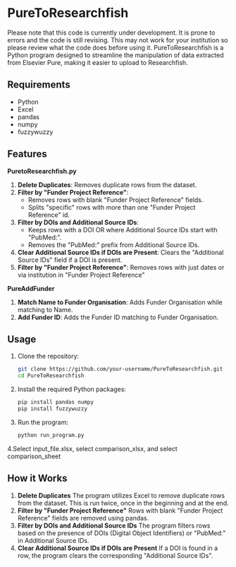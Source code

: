 # PureToResearchfish

Please note that this code is currently under development. It is prone to errors and the code is still revising. This may not work for your institution so please review what the code does before using it.
PureToResearchfish is a Python program designed to streamline the manipulation of data extracted from Elsevier Pure, making it easier to upload to Researchfish.

## Requirements
- Python
- Excel
- pandas
- numpy
- fuzzywuzzy

## Features
**PuretoResearchfish.py**
1. **Delete Duplicates**: Removes duplicate rows from the dataset.
2. **Filter by "Funder Project Reference"**:
   - Removes rows with blank "Funder Project Reference" fields.
   - Splits "specific" rows with more than one "Funder Project Reference" id.
4. **Filter by DOIs and Additional Source IDs**:
   - Keeps rows with a DOI OR where Additional Source IDs start with "PubMed:".
   - Removes the "PubMed:" prefix from Additional Source IDs.
5. **Clear Additional Source IDs if DOIs are Present**: Clears the "Additional Source IDs" field if a DOI is present.
6. **Filter by "Funder Project Reference"**: Removes rows with just dates or via institution in "Funder Project Reference"

**PureAddFunder**
1. **Match Name to Funder Organisation**: Adds Funder Organisation while matching to Name.
2. **Add Funder ID**: Adds the Funder ID matching to Funder Organisation.

## Usage
1. Clone the repository:
   ```bash
   git clone https://github.com/your-username/PureToResearchfish.git
   cd PureToResearchfish
2. Install the required Python packages:
   ```bash
   pip install pandas numpy
   pip install fuzzywuzzy
3. Run the program:
   ```bash
   python run_program.py
4.Select input_file.xlsx, select comparison_xlsx, and select comparison_sheet

## How it Works
1. **Delete Duplicates**
   The program utilizes Excel to remove duplicate rows from the dataset. This is run twice, once in the beginning and at the end.
2. **Filter by "Funder Project Reference"**
   Rows with blank "Funder Project Reference" fields are removed using pandas.
3. **Filter by DOIs and Additional Source IDs**
   The program filters rows based on the presence of DOIs (Digital Object Identifiers) or "PubMed:" in Additional Source IDs.
4. **Clear Additional Source IDs if DOIs are Present**
   If a DOI is found in a row, the program clears the corresponding "Additional Source IDs".
